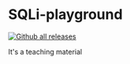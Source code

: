 # SQLi-playground

[![Github all releases](https://img.shields.io/github/downloads/JalinWu/SQLi-playground/total.svg)](https://github.com/JalinWu/SQLi-playground/releases/)

It's a teaching material
